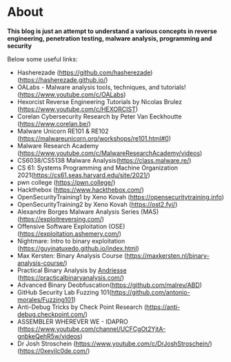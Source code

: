 # About




<b>This blog is just an attempt to understand a various concepts in reverse engineering, penetration testing, malware analysis, programming and security</b>

Below some useful links:

-	Hasherezade (https://github.com/hasherezade) (https://hasherezade.github.io/)
-	OALabs - Malware analysis tools, techniques, and tutorials! (https://www.youtube.com/c/OALabs)
-   Hexorcist Reverse Engineering Tutorials by Nicolas Brulez (https://www.youtube.com/c/HEXORCIST)
-   Corelan Cybersecurity Research by Peter Van Eeckhoutte (https://www.corelan.be/)
-   Malware Unicorn RE101 & RE102 (https://malwareunicorn.org/workshops/re101.html#0)
-   Malware Research Academy (https://www.youtube.com/c/MalwareResearchAcademy/videos) 
-	CS6038/CS5138 Malware Analysis(https://class.malware.re/)
-	CS 61: Systems Programming and Machine Organization 2021(https://cs61.seas.harvard.edu/site/2021/)
-	pwn college (https://pwn.college/)
-   Hackthebox (https://www.hackthebox.com/)
-	OpenSecurityTraining1 by Xeno Kovah (https://opensecuritytraining.info)
-	OpenSecurityTraining2 by Xeno Kovah (https://ost2.fyi/)
-	Alexandre Borges Malware Analysis Series (MAS) (https://exploitreversing.com/)
-	Offensive Software Exploitation (OSE) (https://exploitation.ashemery.com/)
-	Nightmare: Intro to binary exploitation (https://guyinatuxedo.github.io/index.html)
-	Max Kersten: Binary Analysis Course (https://maxkersten.nl/binary-analysis-course/)
-   Practical Binary Analysis by [Andriesse](https://mistakenot.net/) (https://practicalbinaryanalysis.com/)
-	Advanced Binary Deobfuscation(https://github.com/malrev/ABD)
-	GitHub Security Lab Fuzzing 101(https://github.com/antonio-morales/Fuzzing101)
-   Anti-Debug Tricks by Check Point Research (https://anti-debug.checkpoint.com/)
-   ASSEMBLER WHEREVER WE - IDAPRO (https://www.youtube.com/channel/UCFCgOt2YjtA-gnbkeQehR5w/videos)
-   Dr Josh Stroschein (https://www.youtube.com/c/DrJoshStroschein/) (https://0xevilc0de.com/)









